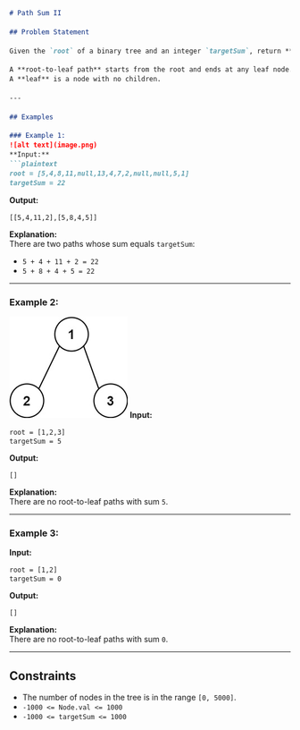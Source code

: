 ```md
# Path Sum II

## Problem Statement

Given the `root` of a binary tree and an integer `targetSum`, return **all root-to-leaf paths** where the sum of the node values in the path equals `targetSum`. Each path should be returned as a list of node values, **not node references**.

A **root-to-leaf path** starts from the root and ends at any leaf node.  
A **leaf** is a node with no children.

---

## Examples

### Example 1:
![alt text](image.png)
**Input:**  
```plaintext
root = [5,4,8,11,null,13,4,7,2,null,null,5,1]
targetSum = 22
```
**Output:**  
```plaintext
[[5,4,11,2],[5,8,4,5]]
```
**Explanation:**  
There are two paths whose sum equals `targetSum`:
- `5 + 4 + 11 + 2 = 22`
- `5 + 8 + 4 + 5 = 22`

---

### Example 2:
![alt text](image-1.png)
**Input:**  
```plaintext
root = [1,2,3]
targetSum = 5
```
**Output:**  
```plaintext
[]
```
**Explanation:**  
There are no root-to-leaf paths with sum `5`.

---

### Example 3:

**Input:**  
```plaintext
root = [1,2]
targetSum = 0
```
**Output:**  
```plaintext
[]
```
**Explanation:**  
There are no root-to-leaf paths with sum `0`.

---

## Constraints

- The number of nodes in the tree is in the range `[0, 5000]`.
- `-1000 <= Node.val <= 1000`
- `-1000 <= targetSum <= 1000`
```